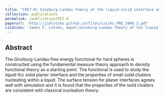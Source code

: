 ```yaml
---
title: "[057.0] Ginzburg-Landau theory of the liquid-solid interface and nucleation for hard spheres"
collection: publications
permalink: /publication/057.0
paperurl: 'http://jimlutsko.github.io/files/Lutsko_PRE_2006_3.pdf'
citation: 'James F. Lutsko, &quot;Ginzburg-Landau theory of the liquid-solid interface and nucleation for hard spheres&quot;, <i>Phys. Rev. E</i>, <strong>74</strong>, 21603 (2006)'
---
```

Abstract
---
The Ginzburg-Landau free energy functional for hard spheres is constructed using the fundamental measure theory approach to density functional theory as a starting point. The functional is used to study the liquid-fcc solid planer interface and the properties of small solid clusters nucleating within a liquid. The surface tension for planer interfaces agrees well with simulation and it is found that the properties of the solid clusters are consistent with classical nucleation theory.
